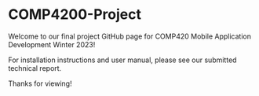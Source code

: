 # COMP4200-Project

Welcome to our final project GitHub page for COMP420 Mobile Application Development Winter 2023!

For installation instructions and user manual, please see our submitted technical report.

Thanks for viewing!
